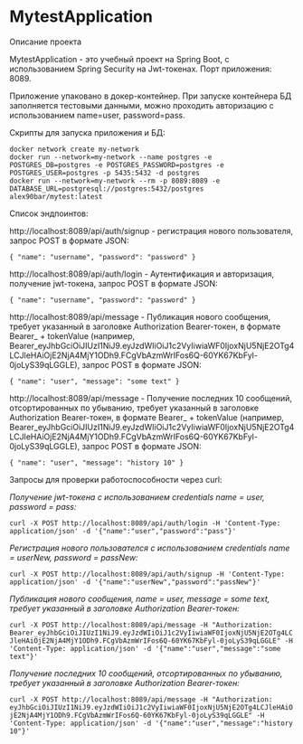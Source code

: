 # MytestApplication
Описание проекта

MytestApplication - это учебный проект на Spring Boot, с использованием Spring Security на Jwt-токенах.
Порт приложения: 8089.

Приложение упаковано в докер-контейнер. 
При запуске контейнера БД заполняется тестовыми данными, можно проходить авторизацию с использованием name=user, password=pass.

Скрипты для запуска приложения и БД:
```
docker network create my-network
docker run --network=my-network --name postgres -e POSTGRES_DB=postgres -e POSTGRES_PASSWORD=postgres -e POSTGRES_USER=postgres -p 5435:5432 -d postgres
docker run --network=my-network --rm -p 8089:8089 -e DATABASE_URL=postgresql://postgres:5432/postgres alex90bar/mytest:latest

```

Список эндпоинтов:

http://localhost:8089/api/auth/signup - регистрация нового пользователя, запрос POST в формате JSON:

`{
"name": "username",
"password": "password"
}`

http://localhost:8089/api/auth/login - Аутентификация и авторизация, получение jwt-токена, запрос POST в формате JSON:

`{
"name": "username",
"password": "password"
}`

http://localhost:8089/api/message - Публикация нового сообщения, требует указанный в заголовке Authorization Bearer-токен, в формате Bearer_ + tokenValue (например, Bearer_eyJhbGciOiJIUzI1NiJ9.eyJzdWIiOiJ1c2VyIiwiaWF0IjoxNjU5NjE2OTg4LCJleHAiOjE2NjA4MjY1ODh9.FCgVbAzmWrIFos6Q-60YK67KbFyl-0joLyS39qLGGLE), запрос POST в формате JSON:

`{
"name": "user",
"message": "some text"
}
`

http://localhost:8089/api/message - Получение последних 10 сообщений, отсортированных по убыванию, требует указанный в заголовке Authorization Bearer-токен, в формате Bearer_ + tokenValue (например, Bearer_eyJhbGciOiJIUzI1NiJ9.eyJzdWIiOiJ1c2VyIiwiaWF0IjoxNjU5NjE2OTg4LCJleHAiOjE2NjA4MjY1ODh9.FCgVbAzmWrIFos6Q-60YK67KbFyl-0joLyS39qLGGLE), запрос POST в формате JSON:

`{
"name": "user",
"message": "history 10"
}
`

Запросы для проверки работоспособности через curl:

*Получение jwt-токена с использованием credentials name = user, password = pass:*

`curl -X POST http://localhost:8089/api/auth/login -H 'Content-Type: application/json' -d '{"name":"user","password":"pass"}'`

*Регистрация нового пользователся с использованием credentials name = userNew, password = passNew:*

`curl -X POST http://localhost:8089/api/auth/signup -H 'Content-Type: application/json' -d '{"name":"userNew","password":"passNew"}'`

*Публикация нового сообщения, name = user, message = some text, требует указанный в заголовке Authorization Bearer-токен:*

`curl -X POST http://localhost:8089/api/message -H "Authorization: Bearer_eyJhbGciOiJIUzI1NiJ9.eyJzdWIiOiJ1c2VyIiwiaWF0IjoxNjU5NjE2OTg4LCJleHAiOjE2NjA4MjY1ODh9.FCgVbAzmWrIFos6Q-60YK67KbFyl-0joLyS39qLGGLE" -H 'Content-Type: application/json' -d '{"name":"user","message":"some text"}'`

*Получение последних 10 сообщений, отсортированных по убыванию, требует указанный в заголовке Authorization Bearer-токен:*

`curl -X POST http://localhost:8089/api/message -H "Authorization: eyJhbGciOiJIUzI1NiJ9.eyJzdWIiOiJ1c2VyIiwiaWF0IjoxNjU5NjE2OTg4LCJleHAiOjE2NjA4MjY1ODh9.FCgVbAzmWrIFos6Q-60YK67KbFyl-0joLyS39qLGGLE" -H 'Content-Type: application/json' -d '{"name":"user","message":"history 10"}'`
